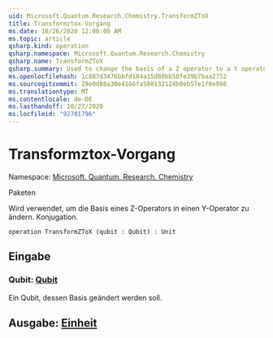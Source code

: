 ```yaml
---
uid: Microsoft.Quantum.Research.Chemistry.TransformZToX
title: Transformztox-Vorgang
ms.date: 10/26/2020 12:00:00 AM
ms.topic: article
qsharp.kind: operation
qsharp.namespace: Microsoft.Quantum.Research.Chemistry
qsharp.name: TransformZToX
qsharp.summary: Used to change the basis of a Z operator to a Y operator. conjugation.
ms.openlocfilehash: 1c887d3476bbfd184a15d80bb58fe39b7baa2752
ms.sourcegitcommit: 29e0d88a30e4166fa580132124b0eb57e1f0e986
ms.translationtype: MT
ms.contentlocale: de-DE
ms.lasthandoff: 10/27/2020
ms.locfileid: "92701796"
---
```

# <a name="transformztox-operation"></a>Transformztox-Vorgang

Namespace: [Microsoft. Quantum. Research. Chemistry](xref:Microsoft.Quantum.Research.Chemistry)

Paketen [](https://nuget.org/packages/)


Wird verwendet, um die Basis eines Z-Operators in einen Y-Operator zu ändern.
Konjugation.

```qsharp
operation TransformZToX (qubit : Qubit) : Unit
```


## <a name="input"></a>Eingabe

### <a name="qubit--qubit"></a>Qubit: [Qubit](xref:microsoft.quantum.lang-ref.qubit)

Ein Qubit, dessen Basis geändert werden soll.



## <a name="output--unit"></a>Ausgabe: [Einheit](xref:microsoft.quantum.lang-ref.unit)


